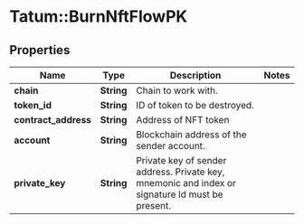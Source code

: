 # Tatum::BurnNftFlowPK

## Properties
Name | Type | Description | Notes
------------ | ------------- | ------------- | -------------
**chain** | **String** | Chain to work with. | 
**token_id** | **String** | ID of token to be destroyed. | 
**contract_address** | **String** | Address of NFT token | 
**account** | **String** | Blockchain address of the sender account. | 
**private_key** | **String** | Private key of sender address. Private key, mnemonic and index or signature Id must be present. | 

